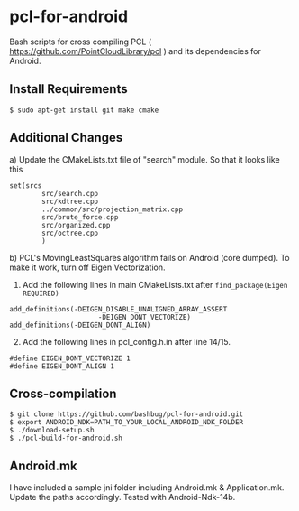 # pcl-for-android

Bash scripts for cross compiling PCL ( https://github.com/PointCloudLibrary/pcl ) and its dependencies for Android.

## Install Requirements

```
$ sudo apt-get install git make cmake
```
## Additional Changes
a) Update the CMakeLists.txt file of "search" module. So that it looks like this 
```
set(srcs
        src/search.cpp
        src/kdtree.cpp
	    ../common/src/projection_matrix.cpp
        src/brute_force.cpp
        src/organized.cpp
        src/octree.cpp
        )
```

b) PCL's MovingLeastSquares algorithm fails on Android (core dumped). To make it work, turn off Eigen Vectorization.
1. Add the following lines in main CMakeLists.txt after ```find_package(Eigen REQUIRED)```


```
add_definitions(-DEIGEN_DISABLE_UNALIGNED_ARRAY_ASSERT 
                      -DEIGEN_DONT_VECTORIZE) 
add_definitions(-DEIGEN_DONT_ALIGN)
```

2. Add the following lines in pcl_config.h.in after line 14/15. 
```
#define EIGEN_DONT_VECTORIZE 1 
#define EIGEN_DONT_ALIGN 1 
```


## Cross-compilation

```
$ git clone https://github.com/bashbug/pcl-for-android.git
$ export ANDROID_NDK=PATH_TO_YOUR_LOCAL_ANDROID_NDK_FOLDER
$ ./download-setup.sh
$ ./pcl-build-for-android.sh
```
## Android.mk 

I have included a sample jni folder including Android.mk & Application.mk. Update the paths accordingly. Tested with Android-Ndk-14b. 
